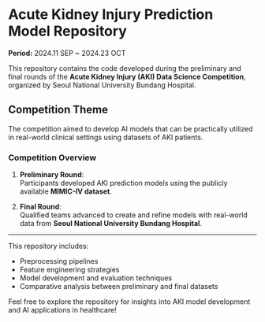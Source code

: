 # Acute Kidney Injury Prediction Model Repository

**Period:** 2024.11 SEP ~ 2024.23 OCT

This repository contains the code developed during the preliminary and final rounds of the **Acute Kidney Injury (AKI) Data Science Competition**, organized by Seoul National University Bundang Hospital.

## Competition Theme
The competition aimed to develop AI models that can be practically utilized in real-world clinical settings using datasets of AKI patients. 

### Competition Overview
1. **Preliminary Round**:  
   Participants developed AKI prediction models using the publicly available **MIMIC-IV dataset**.  

2. **Final Round**:  
   Qualified teams advanced to create and refine models with real-world data from **Seoul National University Bundang Hospital**.  

---

This repository includes:
- Preprocessing pipelines
- Feature engineering strategies
- Model development and evaluation techniques
- Comparative analysis between preliminary and final datasets

Feel free to explore the repository for insights into AKI model development and AI applications in healthcare!
